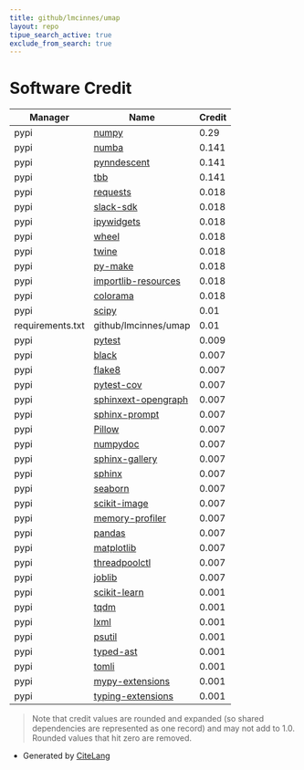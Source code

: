 ```yaml
---
title: github/lmcinnes/umap
layout: repo
tipue_search_active: true
exclude_from_search: true
---
```

# Software Credit

|Manager|Name|Credit|
|-------|----|------|
|pypi|[numpy](https://www.numpy.org)|0.29|
|pypi|[numba](https://numba.pydata.org)|0.141|
|pypi|[pynndescent](http://github.com/lmcinnes/pynndescent)|0.141|
|pypi|[tbb](https://software.intel.com/content/www/us/en/develop/tools/oneapi/components/onetbb.html)|0.141|
|pypi|[requests](https://pypi.org/project/requests)|0.018|
|pypi|[slack-sdk](https://pypi.org/project/slack-sdk)|0.018|
|pypi|[ipywidgets](https://pypi.org/project/ipywidgets)|0.018|
|pypi|[wheel](https://pypi.org/project/wheel)|0.018|
|pypi|[twine](https://pypi.org/project/twine)|0.018|
|pypi|[py-make](https://pypi.org/project/py-make)|0.018|
|pypi|[importlib-resources](https://pypi.org/project/importlib-resources)|0.018|
|pypi|[colorama](https://pypi.org/project/colorama)|0.018|
|pypi|[scipy](https://www.scipy.org)|0.01|
|requirements.txt|github/lmcinnes/umap|0.01|
|pypi|[pytest](https://pypi.org/project/pytest)|0.009|
|pypi|[black](https://github.com/psf/black)|0.007|
|pypi|[flake8](https://pypi.org/project/flake8)|0.007|
|pypi|[pytest-cov](https://pypi.org/project/pytest-cov)|0.007|
|pypi|[sphinxext-opengraph](https://pypi.org/project/sphinxext-opengraph)|0.007|
|pypi|[sphinx-prompt](https://pypi.org/project/sphinx-prompt)|0.007|
|pypi|[Pillow](https://pypi.org/project/Pillow)|0.007|
|pypi|[numpydoc](https://pypi.org/project/numpydoc)|0.007|
|pypi|[sphinx-gallery](https://pypi.org/project/sphinx-gallery)|0.007|
|pypi|[sphinx](https://pypi.org/project/sphinx)|0.007|
|pypi|[seaborn](https://pypi.org/project/seaborn)|0.007|
|pypi|[scikit-image](https://pypi.org/project/scikit-image)|0.007|
|pypi|[memory-profiler](https://pypi.org/project/memory-profiler)|0.007|
|pypi|[pandas](https://pypi.org/project/pandas)|0.007|
|pypi|[matplotlib](https://pypi.org/project/matplotlib)|0.007|
|pypi|[threadpoolctl](https://pypi.org/project/threadpoolctl)|0.007|
|pypi|[joblib](https://pypi.org/project/joblib)|0.007|
|pypi|[scikit-learn](http://scikit-learn.org)|0.001|
|pypi|[tqdm](https://tqdm.github.io)|0.001|
|pypi|[lxml](https://pypi.org/project/lxml)|0.001|
|pypi|[psutil](https://pypi.org/project/psutil)|0.001|
|pypi|[typed-ast](https://pypi.org/project/typed-ast)|0.001|
|pypi|[tomli](https://pypi.org/project/tomli)|0.001|
|pypi|[mypy-extensions](https://pypi.org/project/mypy-extensions)|0.001|
|pypi|[typing-extensions](https://pypi.org/project/typing-extensions)|0.001|


> Note that credit values are rounded and expanded (so shared dependencies are represented as one record) and may not add to 1.0. Rounded values that hit zero are removed.


- Generated by [CiteLang](https://github.com/vsoch/citelang)
